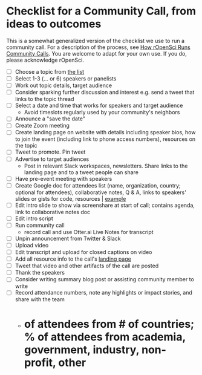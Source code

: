 # Checklist for a Community Call, from ideas to outcomes

This is a somewhat generalized version of the checklist we use to run a community call. For a description of the process, see [How rOpenSci Runs Community Calls](https://ropensci.org/blog/2021/02/02/ropensci-community-calls/). You are welcome to adapt for your own use. If you do, please acknowledge rOpenSci.

- [ ] Choose a topic from [the list](../../issues?q=is%3Aissue+is%3Aopen+sort%3Aupdated-desc)
- [ ] Select 1-3 (... or 6) speakers or panelists
- [ ] Work out topic details, target audience
- [ ] Consider sparking further discussion and interest e.g. send a tweet that links to the topic thread
- [ ] Select a date and time that works for speakers and target audience
  - Avoid timeslots regularly used by your community's neighbors
- [ ] Announce a "save the date"
- [ ] Create Zoom meeting
- [ ] Create landing page on website with details including speaker bios, how to join the event (including link to phone access numbers), resources on the topic 
- [ ] Tweet to promote. Pin tweet
- [ ] Advertise to target audiences
  - Post in relevant Slack workspaces, newsletters. Share links to the landing page and to a tweet people can share
- [ ] Have pre-event meeting with speakers 
- [ ] Create Google doc for attendees list (name, organization, country; optional for attendees), collaborative notes,  Q & A, links to speakers' slides or gists for code, resources | [example](http://bit.ly/ropensci-commcall-maintaining)
- [ ] Edit intro slide to show via screenshare at start of call; contains agenda, link to collaborative notes doc 
- [ ] Edit intro script
- [ ] Run community call 
  - record call and use Otter.ai Live Notes for transcript
- [ ] Unpin announcement from Twitter & Slack
- [ ] Upload video 
- [ ] Edit transcript and upload for closed captions on video
- [ ] Add all resource info to the call's [landing page](https://ropensci.org/commcalls/)
- [ ] Tweet that video and other artifacts of the call are posted
- [ ] Thank the speakers
- [ ] Consider writing summary blog post or assisting community member to write
- [ ] Record attendance numbers, note any highlights or impact stories, and share with the team
  - # of attendees from # of countries; % of attendees from academia, government, industry, non-profit, other

